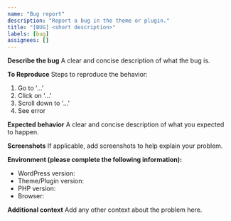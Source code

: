 ```yaml
---
name: "Bug report"
description: "Report a bug in the theme or plugin."
title: "[BUG] <short description>"
labels: [bug]
assignees: []
---
```


**Describe the bug**
A clear and concise description of what the bug is.

**To Reproduce**
Steps to reproduce the behavior:
1. Go to '...'
2. Click on '...'
3. Scroll down to '...'
4. See error

**Expected behavior**
A clear and concise description of what you expected to happen.

**Screenshots**
If applicable, add screenshots to help explain your problem.

**Environment (please complete the following information):**
- WordPress version:
- Theme/Plugin version:
- PHP version:
- Browser:

**Additional context**
Add any other context about the problem here.
